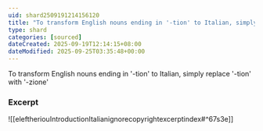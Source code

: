 ```yaml
---
uid: shard2509191214156120
title: "To transform English nouns ending in '-tion' to Italian, simply replace '-tion' with '-zione'"
type: shard
categories: [sourced]
dateCreated: 2025-09-19T12:14:15+08:00
dateModified: 2025-09-25T03:35:48+00:00
---
```

To transform English nouns ending in '-tion' to Italian, simply replace '-tion' with '-zione'

### Excerpt
![[eleftheriouIntroductionItalianignorecopyrightexcerptindex#^67s3e]]